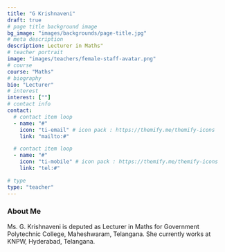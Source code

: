 ```yaml
---
title: "G Krishnaveni"
draft: true
# page title background image
bg_image: "images/backgrounds/page-title.jpg"
# meta description
description: Lecturer in Maths"
# teacher portrait
image: "images/teachers/female-staff-avatar.png"
# course
course: "Maths"
# biography
bio: "Lecturer"
# interest
interest: [""]
# contact info
contact:
  # contact item loop
  - name: "#"
    icon: "ti-email" # icon pack : https://themify.me/themify-icons
    link: "mailto:#"

  # contact item loop
  - name: "#"
    icon: "ti-mobile" # icon pack : https://themify.me/themify-icons
    link: "tel:#"

# type
type: "teacher"
---
```


### About Me

Ms. G. Krishnaveni is deputed as Lecturer in Maths for Government Polytechnic College, Maheshwaram, Telangana. She currently works at KNPW, Hyderabad, Telangana.
